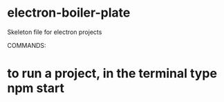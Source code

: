 # electron-boiler-plate
Skeleton file for electron projects

COMMANDS: 
# to run a project, in the terminal type npm start
